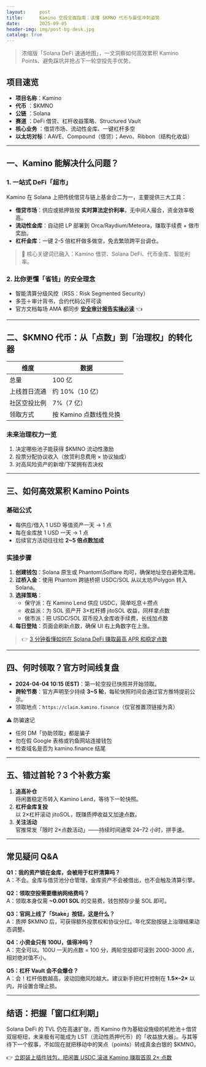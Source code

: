 ```yaml
---
layout:     post
title:      Kamino 空投全面指南：读懂 $KMNO 代币与最佳冲刺姿势
date:       2025-09-05
header-img: img/post-bg-desk.jpg
catalog: true
---
```


> 浓缩版「Solana DeFi 速通地图」，一文洞察如何高效累积 Kamino Points、避免踩坑并抢占下一轮空投先手优势。

## **项目速览**
- **项目名称**：Kamino  
- **代币** ：$KMNO  
- **公链** ：Solana  
- **赛道** ：DeFi 借贷、杠杆收益策略、Structured Vault  
- **核心业务** ：借贷市场、流动性金库、一键杠杆多空
- **以太坊对标**：AAVE、Compound（借贷）；Aevo、Ribbon（结构化收益）

---

## 一、Kamino 能解决什么问题？

### 1. 一站式 DeFi「超市」
Kamino 在 Solana 上把传统借贷与链上基金合二为一，主要提供三大工具：
- **借贷市场**：供应或抵押皆按 **实时算法定价利率**，无中间人撮合，资金效率极高。  
- **流动性金库**：自动把 LP 部署到 Orca/Raydium/Meteora，赚取手续费 + 做市奖励。  
- **杠杆金库**：一键 2-5 倍杠杆做多做空，免去繁琐跨平台调仓。

> 📌 核心关键词已融入：Kamino 借贷、Solana DeFi、代币金库、智能利率。

### 2. 比你更懂「省钱」的安全理念
- 智能清算分级风控（RSS：Risk Segmented Security）  
- 多签＋审计背书，合约代码公开可读  
- 官方文档每场 AMA 都同步 **[安全审计报告实操必读](https://okxdog.com/)** 👈

---

## 二、$KMNO 代币：从「点数」到「治理权」的转化器

| 维度 | 数据 |
|---|---|
| 总量 | 100 亿 |
| 上线首日流通 | 约 10%（10 亿） |
| 社区空投比例 | 7%（7 亿） |
| 领取方式 | 按 Kamino 点数线性兑换 |

### 未来治理权力一览
1. 决定哪些池子能获得 $KMNO 流动性激励  
2. 投票分配协议收入（放贷利息费用 × 协议抽成）  
3. 对高风险资产的新增/下架拥有否决权

---

## 三、如何高效累积 Kamino Points

### 基础公式
- 每供应/借入 1 USD 等值资产一天 → 1 点  
- 每在金库放 1 USD 一天 → 1 点  
- 后续官方活动往往给 **2~5 倍点数加成**

### 实操步骤
1. **创建钱包**：Solana 原生或 Phantom\Solflare 均可，确保地址空白避免混用。  
2. **过桥入金**：使用 Phantom 跨链桥把 USDC/SOL 从以太坊/Polygon 转入 Solana。  
3. **选择策略**：  
   - 保守派：在 Kamino Lend 供应 USDC，简单吃息＋攒点  
   - 收益派：为 SOL 资产开 3×杠杆搏 jitoSOL 收益，同样拿点数  
   - 做市派：把 USDC/SOL 双币投入金库收手续费，长线加点数
4. **每日登陆**：页面会刷新点数，确保 UI 右上角数字在上涨。  

> 👉 [3 分钟看懂如何在 Solana DeFi 赚取最高 APR 和稳定点数](https://okxdog.com/)

---

## 四、何时领取？官方时间线复盘

- **2024-04-04 10:15 (EST)**：第一轮空投已快照并开始领取。  
- **跨轮节奏**：官方声明至少持续 **3~5 轮**，每轮快照时间会通过官方推特提前公示。  
- 领取地点：`https://claim.kamino.finance`（仅官推置顶链接为真）  

⚠️ 防骗速记  
- 任何 DM「协助领取」都是骗子  
- 勿在假 Google 表格或钓鱼网站连接钱包  
- 检查域名是否为 kamino.finance 结尾

---

## 五、错过首轮？3 个补救方案

1. **追高补仓**  
   将闲置稳定币转入 Kamino Lend，等待下一轮快照。  
2. **杠杆金库复投**  
   以 2×杠杆滚动 jitoSOL，既赚质押收益又加速点数。  
3. **关注活动**  
   官推常发「限时 2×点数活动」——持续时间通常 24–72 小时，拼手速。  

---

## 常见疑问 Q&A

**Q1：我的资产锁在金库，会被用于杠杆清算吗？**  
A：不会。金库与借贷池分仓管理，金库资产不会被借出，也不会触及清算引擎。

**Q2：领取空投需要缴纳网络费吗？**  
A：领取本身仅需 **~0.001 SOL** 的交易费，钱包预存少量 SOL 即可。

**Q3：官网上线了「Stake」按钮，这是什么？**  
A：质押 $KMNO 后，可获得额外投票权和协议分红。年化奖励按链上治理结果动态调整。

**Q4：小资金只有 100U，值得冲吗？**  
A：完全可以。100U 一天的点数 = 100 分，两轮空投即可滚到 2000-3000 点，相对绝对值不小。

**Q5：杠杆 Vault 会不会爆仓？**  
A：会！杠杆倍数越高，波动回撤风险越大。建议新手把杠杆控制在 **1.5×–2×** 以内，并设置合理止损。

---

## 结语：把握「窗口红利期」

Solana DeFi 的 TVL 仍在高速扩张，而 Kamino 作为基础设施级的机枪池＋借贷双层枢纽，未来极有可能成为 LST（流动性质押代币）的「收益放大器」。与其等待下一个叙事，不如现在就把移动中的笑点（points）转成真金白银的 $KMNO。

👉 [立即装上插件钱包，把闲置 USDC 滚进 Kamino 赚取首周 2× 点数](https://okxdog.com/)